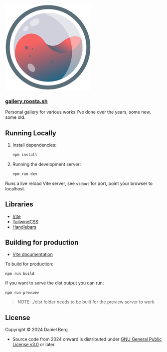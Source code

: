 <img src="./public/logo.svg">
<h3><a href="https://gallery.roosta.sh">gallery.roosta.sh</a></h3>

Personal gallery for various works I've done over the years, some new, some old.

## Running Locally

1. Install dependencies:
    ```sh
    npm install
    ```
2. Running the development server:
    ```sh
    npm run dev
    ```
Runs a live reload Vite server, see `stdout` for port, point your browser to localhost.

## Libraries

- [Vite](https://vitejs.dev/)
- [TailwindCSS](https://tailwindcss.com)
- [Handlebars](https://handlebarsjs.com/)

## Building for production

- [Vite documentation](https://vitejs.dev/guide/build.html)

To build for production:

```shell
npm run build
```

If you want to serve the dist output you can run:

```shell
npm run preview
```

> NOTE: ./dist folder needs to be built for the preview server to work


## License

Copyright © 2024 Daniel Berg

- Source code from 2024 onward is distributed under [GNU General Public License v3.0](LICENSE) or later.

